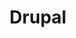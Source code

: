 ---
facebook: http://www.facebook.com/pages/Drupal/8427738891
flickr: http://www.flickr.com/photos/drupalassoc/
googleplus: https://plus.google.com/u/0/communities/111161359890617128846
logohandle: drupal
sort: drupal
title: Drupal
twitter: https://x.com/drupal
website: https://www.drupal.org/
wikipedia: https://en.wikipedia.org/wiki/Drupal
youtube: http://www.youtube.com/channel/UCAJALvsCWz8Kh6wOySHUJAA
---